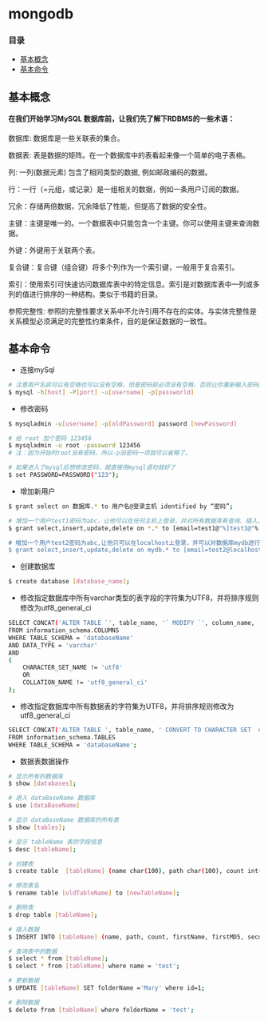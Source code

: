 mongodb
=======================

### 目录
* [基本概念](#基本概念)
* [基本命令](#基本命令)



基本概念
-----------------------
#### 在我们开始学习MySQL 数据库前，让我们先了解下RDBMS的一些术语：

数据库: 数据库是一些关联表的集合。

数据表: 表是数据的矩阵。在一个数据库中的表看起来像一个简单的电子表格。

列: 一列(数据元素) 包含了相同类型的数据, 例如邮政编码的数据。

行：一行（=元组，或记录）是一组相关的数据，例如一条用户订阅的数据。

冗余：存储两倍数据，冗余降低了性能，但提高了数据的安全性。

主键：主键是唯一的。一个数据表中只能包含一个主键。你可以使用主键来查询数据。

外键：外键用于关联两个表。

复合键：复合键（组合键）将多个列作为一个索引键，一般用于复合索引。

索引：使用索引可快速访问数据库表中的特定信息。索引是对数据库表中一列或多列的值进行排序的一种结构。类似于书籍的目录。

参照完整性: 参照的完整性要求关系中不允许引用不存在的实体。与实体完整性是关系模型必须满足的完整性约束条件，目的是保证数据的一致性。

基本命令
-----------------------
* 连接mySql
```Bash
# 注意用户名前可以有空格也可以没有空格，但是密码前必须没有空格，否则让你重新输入密码。
$ mysql -h[host] -P[port] -u[username] -p[passworld]
```
* 修改密码
```Bash
$ mysqladmin -u[username] -p[oldPassword] password [newPassword]

# 给 root 加个密码 123456 
$ mysqladmin -u root -password 123456
# 注：因为开始时root没有密码，所以-p旧密码一项就可以省略了。 

# 如果进入了mysql后想修改密码，就直接用mysql语句就好了
$ set PASSWORD=PASSWORD("123");
```
* 增加新用户
```Bash
$ grant select on 数据库.* to 用户名@登录主机 identified by “密码”;

# 增加一个用户test1密码为abc，让他可以在任何主机上登录，并对所有数据库有查询、插入、修改、删除的权限。首先用root用户连入MYSQL，然后键入以下命令
$ grant select,insert,update,delete on *.* to [email=test1@"%]test1@"%[/email]" Identified by "abc";

# 增加一个用户test2密码为abc,让他只可以在localhost上登录，并可以对数据库mydb进行查询、插入、修改、删除的操作(localhost指本地主机，即MYSQL数据库所在的那台主机),这样用户即使用知道test2的密码，他也无法从internet上直接访问数据库，只能通过MYSQL主机上的web页来访问了。
$ grant select,insert,update,delete on mydb.* to [email=test2@localhost]test2@localhost[/email] identified by "abc";
```
* 创建数据库
```Bash
$ create database [database_name];
```
* 修改指定数据库中所有varchar类型的表字段的字符集为UTF8，并将排序规则修改为utf8_general_ci
```Bash
SELECT CONCAT('ALTER TABLE `', table_name, '` MODIFY `', column_name, '` ', DATA_TYPE, '(', CHARACTER_MAXIMUM_LENGTH, ') CHARACTER SET UTF8 COLLATE utf8_general_ci', (CASE WHEN IS_NULLABLE = 'NO' THEN ' NOT NULL' ELSE '' END), ';')
FROM information_schema.COLUMNS
WHERE TABLE_SCHEMA = 'databaseName'
AND DATA_TYPE = 'varchar'
AND
(
    CHARACTER_SET_NAME != 'utf8'
    OR
    COLLATION_NAME != 'utf8_general_ci'
);
```
* 修改指定数据库中所有数据表的字符集为UTF8，并将排序规则修改为utf8_general_ci
```Bash
SELECT CONCAT('ALTER TABLE ', table_name, ' CONVERT TO CHARACTER SET  utf8 COLLATE utf8_unicode_ci;')
FROM information_schema.TABLES
WHERE TABLE_SCHEMA = 'databaseName';
```
* 数据表数据操作
```Bash
# 显示所有的数据库
$ show [databases];

# 进入 dataBaseName 数据库
$ use [dataBaseName]

# 显示 dataBaseName 数据库的所有表
$ show [tables];

# 显示 tableName 表的字段信息
$ desc [tableName];

# 创建表
$ create table  [tableName] (name char(100), path char(100), count int(10), firstName char(100), firstMD5 char(100), secondName char(100), secondMD5 char(100), thirdName char(100), thirdMD5 char(100));

# 修改表名
$ rename table [oldTableName] to [newTableName];

# 删除表
$ drop table [tableName];

# 插入数据
$ INSERT INTO [tableName] (name, path, count, firstName, firstMD5, secondName, secondMD5, thirdName, thirdMD5) VALUES ('test', 'test', 1, 'name1', 'md1', 'name2', 'md2', 'name3', 'md3');

# 查询表中的数据
$ select * from [tableName];
$ select * from [tableName] where name = 'test';

# 更新数据
$ UPDATE [tableName] SET folderName ='Mary' where id=1;

# 删除数据
$ delete from [tableName] where folderName = 'test';
```


